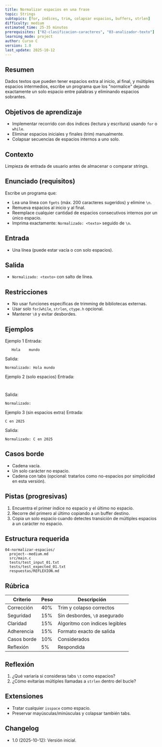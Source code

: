 ```yaml
---
title: Normalizar espacios en una frase
topic: Strings
subtopics: [for, índices, trim, colapsar espacios, buffers, strlen]
difficulty: medium
estimated_time: 25-35 minutos
prerequisites: ["02-clasificacion-caracteres", "03-analizador-texto"]
learning_mode: project
author: Curso C
version: 1.0
last_update: 2025-10-12
---
```


## Resumen
Dados textos que pueden tener espacios extra al inicio, al final, y múltiples espacios intermedios, escribe un programa que los "normalice" dejando exactamente un solo espacio entre palabras y eliminando espacios sobrantes.

## Objetivos de aprendizaje
- Implementar recorrido con dos índices (lectura y escritura) usando `for` o `while`.
- Eliminar espacios iniciales y finales (trim) manualmente.
- Colapsar secuencias de espacios internos a uno solo.

## Contexto
Limpieza de entrada de usuario antes de almacenar o comparar strings.

## Enunciado (requisitos)
Escribe un programa que:
- Lea una línea con `fgets` (máx. 200 caracteres sugeridos) y elimine `\n`.
- Remueva espacios al inicio y al final.
- Reemplace cualquier cantidad de espacios consecutivos internos por un único espacio.
- Imprima exactamente: `Normalizado: <texto>` seguido de `\n`.

## Entrada
- Una línea (puede estar vacía o con solo espacios).

## Salida
- `Normalizado: <texto>` con salto de línea.

## Restricciones
- No usar funciones específicas de trimming de bibliotecas externas.
- Usar solo `for`/`while`, `strlen`, `ctype.h` opcional.
- Mantener `\0` y evitar desbordes.

## Ejemplos
Ejemplo 1
Entrada:
```
   Hola    mundo   
```
Salida:
```
Normalizado: Hola mundo
```

Ejemplo 2 (solo espacios)
Entrada:
```
     
```
Salida:
```
Normalizado: 
```

Ejemplo 3 (sin espacios extra)
Entrada:
```
C en 2025
```
Salida:
```
Normalizado: C en 2025
```

## Casos borde
- Cadena vacía.
- Un solo carácter no espacio.
- Cadena con tabs (opcional: tratarlos como no-espacios por simplicidad en esta versión).

## Pistas (progresivas)
1. Encuentra el primer índice no espacio y el último no espacio.
2. Recorre del primero al último copiando a un buffer destino.
3. Copia un solo espacio cuando detectes transición de múltiples espacios a un carácter no espacio.

## Estructura requerida
```
04-normalizar-espacios/
  project--medium.md
  src/main.c
  tests/test_input_01.txt
  tests/test_expected_01.txt
  respuestas/REFLEXION.md
```

## Rúbrica
| Criterio | Peso | Descripción |
|---|---|---|
| Corrección | 40% | Trim y colapso correctos |
| Seguridad | 15% | Sin desbordes, `\0` asegurado |
| Claridad | 15% | Algoritmo con índices legibles |
| Adherencia | 15% | Formato exacto de salida |
| Casos borde | 10% | Considerados |
| Reflexión | 5% | Respondida |

## Reflexión
1. ¿Qué variaría si consideras tabs `\t` como espacios?
2. ¿Cómo evitarías múltiples llamadas a `strlen` dentro del bucle?

## Extensiones
- Tratar cualquier `isspace` como espacio.
- Preservar mayúsculas/minúsculas y colapsar también tabs.

## Changelog
- 1.0 (2025-10-12): Versión inicial.
